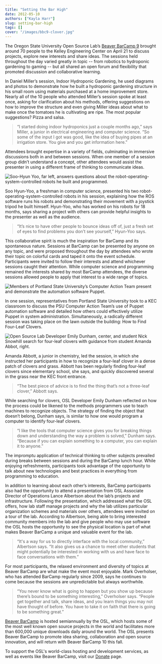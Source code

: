 ```yaml
---
title: "Setting the Bar High"
date: 2012-05-10
authors: ["Kayla Harr"]
slug: setting-bar-high
tags: []
cover: "/images/bbc9-clover.jpg"
---
```


The Oregon State University Open Source Lab’s [Beaver BarCamp 9](http://beaverbarcamp.org/) brought around 70 people to
the Kelley Engineering Center on April 21 to discuss projects, explore new interests and share ideas. The sessions held
throughout the day varied greatly in topic -- from robotics to hydroponic gardening to gaming -- but all shared an open
forum and flexibility that promoted discussion and collaborative learning.

In Daniel Miller’s session, Indoor Hydroponic Gardening, he used diagrams and photos to demonstrate how he built a
hydroponic gardening structure in his small room using materials purchased at a home improvement store. Nearly all of
the 10 people who attended Miller’s session spoke at least once, asking for clarification about his methods, offering
suggestions on how to improve the structure and even giving Miller ideas about what to make once the tomatoes he is
cultivating are ripe. The most popular suggestions? Pizza and salsa.

> “I started doing indoor hydroponics just a couple months ago,” says Miller, a junior in electrical engineering and
> computer science. “So some of the input I got was good, like the idea of buying pipes at an irrigation store. You give
> and you get information here.”

Attendees brought expertise in a variety of fields, culminating in immersive discussions both in and between sessions.
When one member of a session group didn’t understand a concept, other attendees would assist the presenter in using a
different frame of thinking to communicate ideas.

![Soo-Hyun Yoo, far left, answers questions about the robot-operating-system-controlled robots he built and programmed.](/images/bbc9-robot.jpg)

Soo Hyun-Yoo, a freshman in computer science, presented his two robot-operating-system-controlled robots in his session,
explaining how the ROS software runs his robots and demonstrating their movement with a joystick tripod he built
himself. Hyun-Yoo, who has worked on his robots for 18 months, says sharing a project with others can provide helpful
insights to the presenter as well as the audience.

> “It’s nice to have other people to bounce ideas off of, just a fresh set of eyes to find problems you don’t see
> yourself,” Hyun-Yoo says.

This collaborative spirit is much the inspiration for BarCamp and its spontaneous nature. Sessions at BarCamp can be
presented by anyone on any topic, and were proposed throughout the day by attendees who wrote their topic on colorful
cards and taped it onto the event schedule. Participants were invited to follow their interests and attend whichever
sessions caught their attention. While computer science and programming remained the interests shared by most BarCamp
attendees, the diverse sessions allowed people to apply that interest to a wide range of topics.

![Members of Portland State University’s Computer Action Team present and demonstrate the automation software Puppet.](/images/bbc9-psu.jpg)

In one session, representatives from Portland State University took to a KEC classroom to discuss the PSU Computer
Action Team’s use of Puppet automation software and detailed how others could effectively utilize Puppet in system
administration. Simultaneously, a radically different session was taking place on the lawn outside the building: How to
Find Four-Leaf Clovers.

![Open Source Lab Developer Emily Dunham, center, and student Nick Snowhill search for four-leaf clovers with guidance from student Amanda Abbot, right.](/images/bbc9-clover.jpg)

Amanda Abbott, a junior in chemistry, led the session, in which she instructed her participants in how to recognize a
four-leaf clover in a dense patch of clovers and grass. Abbott has been regularly finding four-leaf clovers since
elementary school, she says, and quickly discovered several in the grass near the KEC front entrance.

> “The best piece of advice is to find the thing that’s not a three-leaf clover,” Abbott says.

While searching for clovers, OSL Developer Emily Dunham reflected on how the process could be likened to the methods
programmers use to teach machines to recognize objects. The strategy of finding the object that doesn’t belong, Dunham
says, is similar to how one would program a computer to identify four-leaf clovers.

> “I like the tools that computer science gives you for breaking things down and understanding the way a problem is
> solved,” Dunham says. “Because if you can explain something to a computer, you can explain it to anyone.”

The impromptu application of technical thinking to other subjects prevailed during breaks between sessions and during
the BarCamp lunch hour. While enjoying refreshments, participants took advantage of the opportunity to talk about new
technologies and best practices in everything from programming to education.

In addition to learning about each other’s interests, BarCamp participants also had the opportunity to attend a
presentation from OSL Associate Director of Operations Lance Albertson about the lab’s projects and infrastructure.
Following the presentation, which addressed what the OSL offers, how lab staff manage projects and why the lab utilizes
particular organization schemes and materials over others, attendees were invited on a tour of the lab. According to
Albertson, being able to bring interested community members into the lab and give people who may use software the OSL
hosts the opportunity to see the physical location is part of what makes Beaver BarCamp a unique and valuable event for
the lab.

> “It's a way for us to directly interface with the local community,” Albertson says. “It also gives us a chance to meet
> other students that might potentially be interested in working with us and have face to face conversations with them.”

For most participants, the relaxed environment and diversity of topics at Beaver BarCamp are what make the event most
enjoyable. Mark Overholser, who has attended BarCamp regularly since 2009, says he continues to come because the
sessions are unpredictable but always worthwhile.

> “You never know what is going to happen but you show up because there’s bound to be something interesting,” Overholser
> says. “People get together and talk, share ideas, and you learn things you may not have thought of before. You have to
> take it on faith that there is going to be something great.”

[Beaver BarCamp](http://beaverbarcamp.org/) is hosted semiannually by the OSL, which hosts some of the most well known
open source projects in the world and facilitates more than 600,000 unique downloads daily around the world. The OSL
presents Beaver BarCamp to promote idea sharing, collaboration and open source innovation, and will return with Beaver
BarCamp 10 this fall.

To support the OSL's world-class hosting and development services, as well as events like Beaver BarCamp, visit our
[Donate](\donate) page.
